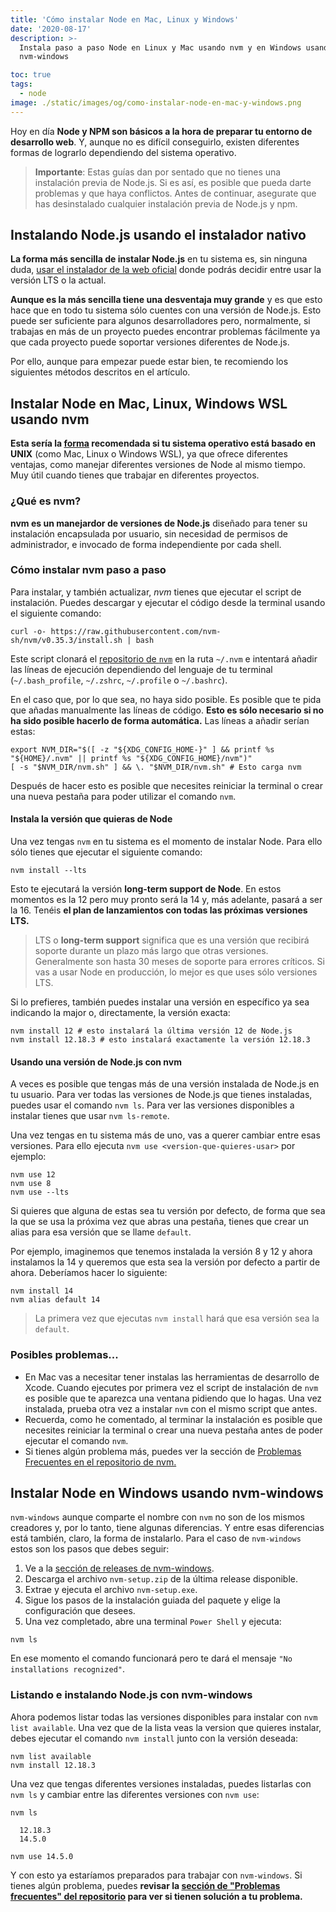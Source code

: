 ```yaml
---
title: 'Cómo instalar Node en Mac, Linux y Windows'
date: '2020-08-17'
description: >-
  Instala paso a paso Node en Linux y Mac usando nvm y en Windows usando
  nvm-windows

toc: true
tags:
  - node
image: ./static/images/og/como-instalar-node-en-mac-y-windows.png
---
```


Hoy en día **Node y NPM son básicos a la hora de preparar tu entorno de desarrollo web**. Y, aunque no es difícil conseguirlo, existen diferentes formas de lograrlo dependiendo del sistema operativo.

> **Importante**: Estas guías dan por sentado que no tienes una instalación previa de Node.js. Si es así, es posible que pueda darte problemas y que haya conflictos. Antes de continuar, asegurate que has desinstalado cualquier instalación previa de Node.js y npm.

## Instalando Node.js usando el instalador nativo

**La forma más sencilla de instalar Node.js** en tu sistema es, sin ninguna duda, [usar el instalador de la web oficial](https://nodejs.org/es/) donde podrás decidir entre usar la versión LTS o la actual.

**Aunque es la más sencilla tiene una desventaja muy grande** y es que esto hace que en todo tu sistema sólo cuentes con una versión de Node.js. Esto puede ser suficiente para algunos desarrolladores pero, normalmente, si trabajas en más de un proyecto puedes encontrar problemas fácilmente ya que cada proyecto puede soportar versiones diferentes de Node.js.

Por ello, aunque para empezar puede estar bien, te recomiendo los siguientes métodos descritos en el artículo.

## Instalar Node en Mac, Linux, Windows WSL usando nvm

**Esta sería la [forma](https://google.com) recomendada si tu sistema operativo está basado en UNIX** (como Mac, Linux o Windows WSL), ya que ofrece diferentes ventajas, como manejar diferentes versiones de Node al mismo tiempo. Muy útil cuando tienes que trabajar en diferentes proyectos.

### ¿Qué es nvm?

**nvm es un manejardor de versiones de Node.js** diseñado para tener su instalación encapsulada por usuario, sin necesidad de permisos de administrador, e invocado de forma independiente por cada shell.

### Cómo instalar nvm paso a paso

Para instalar, y también actualizar, *nvm* tienes que ejecutar el script de instalación. Puedes descargar y ejecutar el código desde la terminal usando el siguiente comando:

```
curl -o- https://raw.githubusercontent.com/nvm-sh/nvm/v0.35.3/install.sh | bash
```

Este script clonará el [repositorio de `nvm`](https://github.com/nvm-sh/nvm) en la ruta `~/.nvm` e intentará añadir las líneas de ejecución dependiendo del lenguaje de tu terminal (`~/.bash_profile`, `~/.zshrc`, `~/.profile` o `~/.bashrc`).

En el caso que, por lo que sea, no haya sido posible. Es posible que te pida que añadas manualmente las líneas de código. **Esto es sólo necesario si no ha sido posible hacerlo de forma automática.** Las líneas a añadir serían estas:

```
export NVM_DIR="$([ -z "${XDG_CONFIG_HOME-}" ] && printf %s "${HOME}/.nvm" || printf %s "${XDG_CONFIG_HOME}/nvm")"
[ -s "$NVM_DIR/nvm.sh" ] && \. "$NVM_DIR/nvm.sh" # Esto carga nvm
```

Después de hacer esto es posible que necesites reiniciar la terminal o crear una nueva pestaña para poder utilizar el comando `nvm`.

#### Instala la versión que quieras de Node

Una vez tengas `nvm` en tu sistema es el momento de instalar Node. Para ello sólo tienes que ejecutar el siguiente comando:

```
nvm install --lts
```

Esto te ejecutará la versión **long-term support de Node**. En estos momentos es la 12 pero muy pronto será la 14 y, más adelante, pasará a ser la 16. Tenéis **el plan de lanzamientos con todas las próximas versiones LTS.**

> LTS o **long-term support** significa que es una versión que recibirá soporte durante un plazo más largo que otras versiones. Generalmente son hasta 30 meses de soporte para errores críticos. Si vas a usar Node en producción, lo mejor es que uses sólo versiones LTS.

Si lo prefieres, también puedes instalar una versión en específico ya sea indicando la major o, directamente, la versión exacta:

```
nvm install 12 # esto instalará la última versión 12 de Node.js
nvm install 12.18.3 # esto instalará exactamente la versión 12.18.3
```

#### Usando una versión de Node.js con nvm

A veces es posible que tengas más de una versión instalada de Node.js en tu usuario. Para ver todas las versiones de Node.js que tienes instaladas, puedes usar el comando `nvm ls`. Para ver las versiones disponibles a instalar tienes que usar `nvm ls-remote`.

Una vez tengas en tu sistema más de uno, vas a querer cambiar entre esas versiones. Para ello ejecuta `nvm use <version-que-quieres-usar>` por ejemplo:

```
nvm use 12
nvm use 8
nvm use --lts
```

Si quieres que alguna de estas sea tu versión por defecto, de forma que sea la que se usa la próxima vez que abras una pestaña, tienes que crear un alias para esa versión que se llame `default`.

Por ejemplo, imaginemos que tenemos instalada la versión 8 y 12 y ahora instalamos la 14 y queremos que esta sea la versión por defecto a partir de ahora. Deberíamos hacer lo siguiente:

```
nvm install 14
nvm alias default 14
```
> La primera vez que ejecutas `nvm install` hará que esa versión sea la `default`.


### Posibles problemas...

* En Mac vas a necesitar tener instalas las herramientas de desarrollo de Xcode. Cuando ejecutes por primera vez el script de instalación de `nvm` es posible que te aparezca una ventana pidiendo que lo hagas. Una vez instalada, prueba otra vez a instalar `nvm` con el mismo script que antes.
* Recuerda, como he comentado, al terminar la instalación es posible que necesites reiniciar la terminal o crear una nueva pestaña antes de poder ejecutar el comando `nvm`.
* Si tienes algún problema más, puedes ver la sección de [Problemas Frecuentes en el repositorio de nvm.](https://github.com/nvm-sh/nvm#troubleshooting-on-linux)

## Instalar Node en Windows usando nvm-windows

`nvm-windows` aunque comparte el nombre con `nvm` no son de los mismos creadores y, por lo tanto, tiene algunas diferencias. Y entre esas diferencias está también, claro, la forma de instalarlo. Para el caso de `nvm-windows` estos son los pasos que debes seguir:

1. Ve a la [sección de releases de nvm-windows](https://github.com/coreybutler/nvm-windows/releases).
2. Descarga el archivo `nvm-setup.zip` de la última release disponible.
3. Extrae y ejecuta el archivo `nvm-setup.exe`.
4. Sigue los pasos de la instalación guiada del paquete y elige la configuración que desees.
5. Una vez completado, abre una terminal `Power Shell` y ejecuta:

```
nvm ls
```

En ese momento el comando funcionará pero te dará el mensaje `"No installations recognized"`.

### Listando e instalando Node.js con nvm-windows

Ahora podemos listar todas las versiones disponibles para instalar con `nvm list available`. Una vez que de la lista veas la version que quieres instalar, debes ejecutar el comando `nvm install` junto con la versión deseada:

```
nvm list available
nvm install 12.18.3
```

Una vez que tengas diferentes versiones instaladas, puedes listarlas con `nvm ls` y cambiar entre las diferentes versiones con `nvm use`:

```
nvm ls

  12.18.3
  14.5.0

nvm use 14.5.0
```

Y con esto ya estaríamos preparados para trabajar con `nvm-windows`. Si tienes algún problema, puedes **revisar la [sección de "Problemas frecuentes" del repositorio](https://github.com/coreybutler/nvm-windows/wiki/Common-Issues) para ver si tienen solución a tu problema.**
